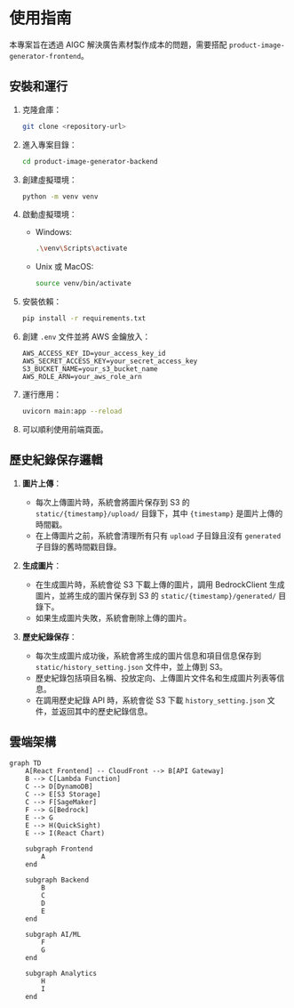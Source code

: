 # 使用指南

本專案旨在透過 AIGC 解決廣告素材製作成本的問題，需要搭配 `product-image-generator-frontend`。

## 安裝和運行

1. 克隆倉庫：
    ```bash
    git clone <repository-url>
    ```

2. 進入專案目錄：
    ```bash
    cd product-image-generator-backend
    ```

3. 創建虛擬環境：
    ```bash
    python -m venv venv
    ```

4. 啟動虛擬環境：
    - Windows:
        ```bash
        .\venv\Scripts\activate
        ```
    - Unix 或 MacOS:
        ```bash
        source venv/bin/activate
        ```

5. 安裝依賴：
    ```bash
    pip install -r requirements.txt
    ```

6. 創建 `.env` 文件並將 AWS 金鑰放入：
    ```plaintext
    AWS_ACCESS_KEY_ID=your_access_key_id
    AWS_SECRET_ACCESS_KEY=your_secret_access_key
    S3_BUCKET_NAME=your_s3_bucket_name
    AWS_ROLE_ARN=your_aws_role_arn
    ```

7. 運行應用：
    ```bash
    uvicorn main:app --reload
    ```

8. 可以順利使用前端頁面。

## 歷史紀錄保存邏輯

1. **圖片上傳**：
    - 每次上傳圖片時，系統會將圖片保存到 S3 的 `static/{timestamp}/upload/` 目錄下，其中 `{timestamp}` 是圖片上傳的時間戳。
    - 在上傳圖片之前，系統會清理所有只有 `upload` 子目錄且沒有 `generated` 子目錄的舊時間戳目錄。

2. **生成圖片**：
    - 在生成圖片時，系統會從 S3 下載上傳的圖片，調用 BedrockClient 生成圖片，並將生成的圖片保存到 S3 的 `static/{timestamp}/generated/` 目錄下。
    - 如果生成圖片失敗，系統會刪除上傳的圖片。

3. **歷史紀錄保存**：
    - 每次生成圖片成功後，系統會將生成的圖片信息和項目信息保存到 `static/history_setting.json` 文件中，並上傳到 S3。
    - 歷史紀錄包括項目名稱、投放定向、上傳圖片文件名和生成圖片列表等信息。
    - 在調用歷史紀錄 API 時，系統會從 S3 下載 `history_setting.json` 文件，並返回其中的歷史紀錄信息。


## 雲端架構
```mermaid
graph TD
    A[React Frontend] -- CloudFront --> B[API Gateway]
    B --> C[Lambda Function]
    C --> D[DynamoDB]
    C --> E[S3 Storage]
    C --> F[SageMaker]
    F --> G[Bedrock]
    E --> G
    E --> H(QuickSight)
    E --> I(React Chart)

    subgraph Frontend
        A
    end

    subgraph Backend
        B
        C
        D
        E
    end

    subgraph AI/ML
        F
        G
    end

    subgraph Analytics
        H
        I
    end
```
